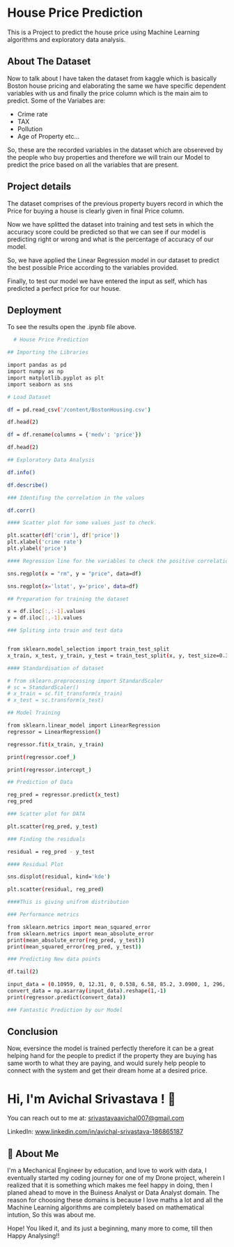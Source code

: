 
# House Price Prediction 

This is a Project to predict the house price using Machine Learning algorithms and exploratory data analysis.


## About The Dataset

Now to talk about I have taken the dataset from kaggle which is basically Boston house pricing and elaborating the same we have specific dependent variables with us and finally the price column which is the main aim to predict.
Some of the Variabes are:
   - Crime rate
   - TAX
   - Pollution
   - Age of Property etc...

So, these are the recorded variables in the dataset which are obsereved by the people who buy properties and therefore we will train our Model to predict the price based on all the variables that are present.


## Project details

The dataset comprises of the previous property buyers record in which the Price for buying a house is clearly given in final Price column.

Now we have splitted the dataset into training and test sets in which the accuracy score could be predicted so that we can see if our model is predicting right or wrong and what is the percentage of accuracy of our model.

So, we have applied the Linear Regression model in our dataset to predict the best possible Price according to the variables provided.

Finally, to test our model we have entered the input as self, which has predicted a perfect price for our house.
## Deployment

To see the results open the .ipynb file above.

```bash
  # House Price Prediction

## Importing the Libraries

import pandas as pd
import numpy as np
import matplotlib.pyplot as plt
import seaborn as sns

# Load Dataset

df = pd.read_csv('/content/BostonHousing.csv')

df.head(2)

df = df.rename(columns = {'medv': 'price'})

df.head(2)

## Exploratory Data Analysis

df.info()

df.describe()

### Identifing the correlation in the values

df.corr()

#### Scatter plot for some values just to check.

plt.scatter(df['crim'], df['price'])
plt.xlabel('crime rate')
plt.ylabel('price')

#### Regression line for the variables to check the positive correlation and negative correlation.

sns.regplot(x = "rm", y = "price", data=df)

sns.regplot(x='lstat', y='price', data=df)

## Preparation for training the dataset 

x = df.iloc[:,:-1].values
y = df.iloc[:,-1].values

### Spliting into train and test data


from sklearn.model_selection import train_test_split
x_train, x_test, y_train, y_test = train_test_split(x, y, test_size=0.3, random_state=40)

#### Standardisation of dataset

# from sklearn.preprocessing import StandardScaler
# sc = StandardScaler()
# x_train = sc.fit_transform(x_train)
# x_test = sc.transform(x_test)

## Model Training

from sklearn.linear_model import LinearRegression
regressor = LinearRegression()

regressor.fit(x_train, y_train)

print(regressor.coef_)

print(regressor.intercept_)

## Prediction of Data

reg_pred = regressor.predict(x_test)
reg_pred

### Scatter plot for DATA

plt.scatter(reg_pred, y_test)

### Finding the residuals

residual = reg_pred - y_test

#### Residual Plot

sns.displot(residual, kind='kde')

plt.scatter(residual, reg_pred)

####This is giving unifrom distribution

### Performance metrics

from sklearn.metrics import mean_squared_error
from sklearn.metrics import mean_absolute_error
print(mean_absolute_error(reg_pred, y_test))
print(mean_squared_error(reg_pred, y_test))

### Predicting New data points

df.tail(2)

input_data = (0.10959, 0, 12.31, 0, 0.538, 6.58, 85.2, 3.0900, 1, 296, 20, 400, 4.98)
convert_data = np.asarray(input_data).reshape(1,-1)
print(regressor.predict(convert_data))

### Fantastic Prediction by our Model
```


## Conclusion

Now, eversince the model is trained perfectly therefore it can be a great helping hand for the people to predict if the property they are buying has same worth to what they are paying, and would surely help people to connect with the system and get their dream home at a desired price.
# Hi, I'm Avichal Srivastava ! 👋

You can reach out to me at: srivastavaavichal007@gmail.com

LinkedIn: www.linkedin.com/in/avichal-srivastava-186865187


## 🚀 About Me

I'm a Mechanical Engineer by education, and love to work with data, I eventually started my coding journey for one of my Drone project, wherein I realized that it is something which makes me feel happy in doing, then I planed ahead to move in the Buiness Analyst or Data Analyst domain. The reason for choosing these domains is because I love maths a lot and all the Machine Learning algorithms are completely based on mathematical intution, So this was about me.

Hope! You liked it, and its just a beginning, many more to come, till then Happy Analysing!!

